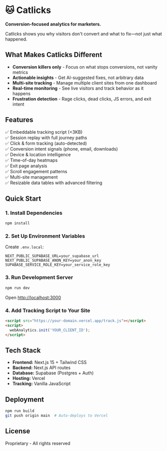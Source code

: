 # 🐱 Catlicks

**Conversion-focused analytics for marketers.**

Catlicks shows you why visitors don't convert and what to fix—not just what happened.

## What Makes Catlicks Different

- **Conversion killers only** - Focus on what stops conversions, not vanity metrics
- **Actionable insights** - Get AI-suggested fixes, not arbitrary data
- **Multi-site tracking** - Manage multiple client sites from one dashboard
- **Real-time monitoring** - See live visitors and track behavior as it happens
- **Frustration detection** - Rage clicks, dead clicks, JS errors, and exit intent

## Features

✅ Embeddable tracking script (<3KB)  
✅ Session replay with full journey paths  
✅ Click & form tracking (auto-detected)  
✅ Conversion intent signals (phone, email, downloads)  
✅ Device & location intelligence  
✅ Time-of-day heatmaps  
✅ Exit page analysis  
✅ Scroll engagement patterns  
✅ Multi-site management  
✅ Resizable data tables with advanced filtering

## Quick Start

### 1. Install Dependencies

```bash
npm install
```

### 2. Set Up Environment Variables

Create `.env.local`:

```env
NEXT_PUBLIC_SUPABASE_URL=your_supabase_url
NEXT_PUBLIC_SUPABASE_ANON_KEY=your_anon_key
SUPABASE_SERVICE_ROLE_KEY=your_service_role_key
```

### 3. Run Development Server

```bash
npm run dev
```

Open [http://localhost:3000](http://localhost:3000)

### 4. Add Tracking Script to Your Site

```html
<script src="https://your-domain.vercel.app/track.js"></script>
<script>
  webAnalytics.init('YOUR_CLIENT_ID');
</script>
```

## Tech Stack

- **Frontend:** Next.js 15 + Tailwind CSS
- **Backend:** Next.js API routes
- **Database:** Supabase (Postgres + Auth)
- **Hosting:** Vercel
- **Tracking:** Vanilla JavaScript

## Deployment

```bash
npm run build
git push origin main  # Auto-deploys to Vercel
```

## License

Proprietary - All rights reserved
